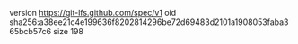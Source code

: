 version https://git-lfs.github.com/spec/v1
oid sha256:a38ee21c4e199636f8202814296be72d69483d2101a1908053faba365bcb57c6
size 198
